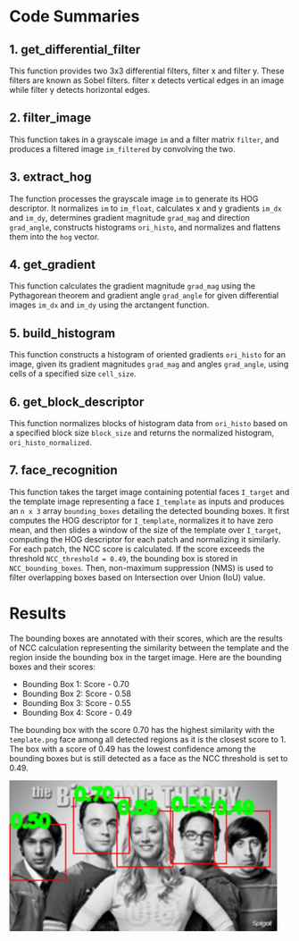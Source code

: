 # Code Summaries

## 1. get_differential_filter
This function provides two 3x3 differential filters, filter x and filter y. These filters are known as Sobel filters. filter x detects vertical edges in an image while filter y detects horizontal edges.

## 2. filter_image
This function takes in a grayscale image `im` and a filter matrix `filter`, and produces a filtered image `im_filtered` by convolving the two.

## 3. extract_hog
The function processes the grayscale image `im` to generate its HOG descriptor. It normalizes `im` to `im_float`, calculates x and y gradients `im_dx` and `im_dy`, determines gradient magnitude `grad_mag` and direction `grad_angle`, constructs histograms `ori_histo`, and normalizes and flattens them into the `hog` vector.

## 4. get_gradient
This function calculates the gradient magnitude `grad_mag` using the Pythagorean theorem and gradient angle `grad_angle` for given differential images `im_dx` and `im_dy` using the arctangent function.

## 5. build_histogram
This function constructs a histogram of oriented gradients `ori_histo` for an image, given its gradient magnitudes `grad_mag` and angles `grad_angle`, using cells of a specified size `cell_size`.

## 6. get_block_descriptor
This function normalizes blocks of histogram data from `ori_histo` based on a specified block size `block_size` and returns the normalized histogram, `ori_histo_normalized`.

## 7. face_recognition
This function takes the target image containing potential faces `I_target` and the template image representing a face `I_template` as inputs and produces an `n x 3` array `bounding_boxes` detailing the detected bounding boxes. It first computes the HOG descriptor for `I_template`, normalizes it to have zero mean, and then slides a window of the size of the template over `I_target`, computing the HOG descriptor for each patch and normalizing it similarly. For each patch, the NCC score is calculated. If the score exceeds the threshold `NCC_threshold = 0.49`, the bounding box is stored in `NCC_bounding_boxes`. Then, non-maximum suppression (NMS) is used to filter overlapping boxes based on Intersection over Union (IoU) value.

# Results

The bounding boxes are annotated with their scores, which are the results of NCC calculation representing the similarity between the template and the region inside the bounding box in the target image. Here are the bounding boxes and their scores:

- Bounding Box 1: Score - 0.70
- Bounding Box 2: Score - 0.58
- Bounding Box 3: Score - 0.55
- Bounding Box 4: Score - 0.49

The bounding box with the score 0.70 has the highest similarity with the `template.png` face among all detected regions as it is the closest score to 1. The box with a score of 0.49 has the lowest confidence among the bounding boxes but is still detected as a face as the NCC threshold is set to 0.49.

<img src="result_face_detection.png" alt="Results visualization" width="480" height="270">
